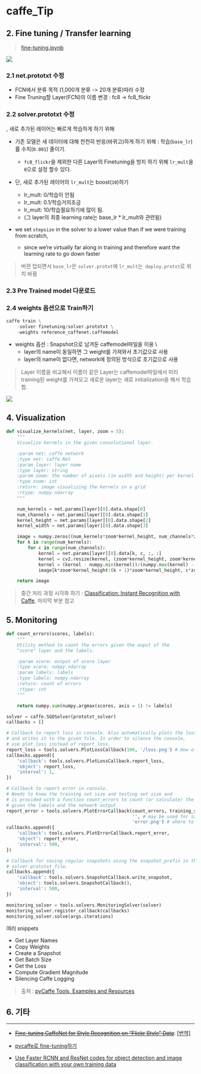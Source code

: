 # caffe_Tip






## 2. Fine tuning / Transfer learning

> [fine-tuning.ipynb](http://nbviewer.jupyter.org/github/BVLC/caffe/blob/tutorial/examples/03-fine-tuning.ipynb)

![](http://i.imgur.com/OXAJisv.png)


### 2.1 net.prototxt  수정 
- FCN에서 분류 목적 (1,000개 분류 -> 20개 분류)따라 수정 
- Fine Truning할 Layer(FCN)의 이름 변경 : fc8 -> fc8_flickr



### 2.2 solver.prototxt 수정
, 새로 추가된 레이어는 빠르게 학습하게 하기 위해

- 기존 모델은 새 데이터에 대해 천천히 반응(바뀌고)하게 하기 위해 : 학습(`base_lr`)률 수치(`0.001`) 줄이기. 
    - `fc8_flickr`을 제외한 다른 Layer의 Finetuning을 방지 하기 위해 `lr_mult`을 `0`으로 설정 할수 있다. 



- 단, 새로 추가된 레이어의 `lr_mult`는 boost(`10`)하기 
    - lr_mult: 0/학습이 안됨
    - lr_mult: 0.1/학습거의조금
    - lr_mult: 10/학습필요하기에 많이 됨. 
    - (그 layer의 최종 learning rate는 base_lr * lr_mult와 관련됨)
    




- we set `stepsize` in the solver to a lower value than if we were training from scratch, 
    - since we’re virtually far along in training and therefore want the learning rate to go down faster

> 버젼 업되면서 `base_lr`은 `solver.protxt`에 `lr_mult`는` deploy.protxt`로 위치 바뀜 


### 2.3 Pre Trained model 다운로드 


### 2.4 weights 옵션으로 Train하기 

```python 
caffe train \
    -solver finetuning/solver.prototxt \
    -weights reference_caffenet.caffemodel
```

* weights 옵션 : Snapshot으로 남겨둔 caffemodel파일을 이용 \
    - layer의 name이 동일하면 그 weight를 가져와서 초기값으로 사용
    - layer의 name이 없다면, network에 정의된 방식으로 초기값으로 사용 

> Layer 이름을 비교해서 이름이 같은 Layer는 caffemodel파일에서 미리 training된 weight를 가져오고 새로운 layer는 새로 initialization을 해서 학습함.




![](http://i.imgur.com/OXAJisv.png)


## 4. Visualization

```python
def visualize_kernels(net, layer, zoom = 5):
    """
    Visualize kernels in the given convolutional layer.

    :param net: caffe network
    :type net: caffe.Net
    :param layer: layer name
    :type layer: string
    :param zoom: the number of pixels (in width and height) per kernel weight
    :type zoom: int
    :return: image visualizing the kernels in a grid
    :rtype: numpy.ndarray
    """

    num_kernels = net.params[layer][0].data.shape[0]
    num_channels = net.params[layer][0].data.shape[1]
    kernel_height = net.params[layer][0].data.shape[2]
    kernel_width = net.params[layer][0].data.shape[3]

    image = numpy.zeros((num_kernels*zoom*kernel_height, num_channels*zoom*kernel_width))
    for k in range(num_kernels):
        for c in range(num_channels):
            kernel = net.params[layer][0].data[k, c, :, :]
            kernel = cv2.resize(kernel, (zoom*kernel_height, zoom*kernel_width), kernel, 0, 0, cv2.INTER_NEAREST)
            kernel = (kernel - numpy.min(kernel))/(numpy.max(kernel) - numpy.min(kernel))
            image[k*zoom*kernel_height:(k + 1)*zoom*kernel_height, c*zoom*kernel_width:(c + 1)*zoom*kernel_width] = kernel

    return image
```

> 중간 처리 과정 시각화 하기 : [Classification: Instant Recognition with Caffe](https://github.com/BVLC/caffe/blob/master/examples/00-classification.ipynb), 마지막 부분 참고 

## 5. Monitoring

```python
def count_errors(scores, labels):
    """
    Utility method to count the errors given the ouput of the
    "score" layer and the labels.

    :param score: output of score layer
    :type score: numpy.ndarray
    :param labels: labels
    :type labels: numpy.ndarray
    :return: count of errors
    :rtype: int
    """

    return numpy.sum(numpy.argmax(scores, axis = 1) != labels) 

solver = caffe.SGDSolver(prototxt_solver)
callbacks = []

# Callback to report loss in console. Also automatically plots the loss
# and writes it to the given file. In order to silence the console,
# use plot_loss instead of report_loss.
report_loss = tools.solvers.PlotLossCallback(100, '/loss.png') # How often to report the loss and where to plot it
callbacks.append({
    'callback': tools.solvers.PlotLossCallback.report_loss,
    'object': report_loss,
    'interval': 1,
})

# Callback to report error in console.
# Needs to know the training set size and testing set size and
# is provided with a function count_errors to count (or calculate) the errors
# given the labels and the network output
report_error = tools.solvers.PlotErrorCallback(count_errors, training_set_size, testing_set_size, 
                                               '', # may be used for saving early stopping models, uninteresting here ... 
                                               'error.png') # where to plot the error
callbacks.append({
    'callback': tools.solvers.PlotErrorCallback.report_error,
    'object': report_error,
    'interval': 500,
})

# Callback for saving regular snapshots using the snapshot_prefix in the
# solver prototxt file.
callbacks.append({
    'callback': tools.solvers.SnapshotCallback.write_snapshot,
    'object': tools.solvers.SnapshotCallback(),
    'interval': 500,
})

monitoring_solver = tools.solvers.MonitoringSolver(solver)
monitoring_solver.register_callback(callbacks)
monitoring_solver.solve(args.iterations)
```

여러 snippets

* Get Layer Names
* Copy Weights
* Create a Snapshot
* Get Batch Size
* Get the Loss
* Compute Gradient Magnitude
* Silencing Caffe Logging

> 출처 : [pyCaffe Tools, Examples and Resources](http://davidstutz.de/pycaffe-tools-examples-and-resources/#deploy)

## 6. 기타

---


- ~~[Fine-tuning CaffeNet for Style Recognition on “Flickr Style” Data](http://caffe.berkeleyvision.org/gathered/examples/finetune_flickr_style.html)~~: [[번역]](http://hamait.tistory.com/520)

- [pycaffe로 fine-tuning하기](http://yochin47.blogspot.com/2016/03/pycaffe-fine-tuning.html)

- [Use Faster RCNN and ResNet codes for object detection and image classification with your own training data](https://realwecan.blogspot.com/2016/11/use-faster-rcnn-and-resnet-codes-for.html)




